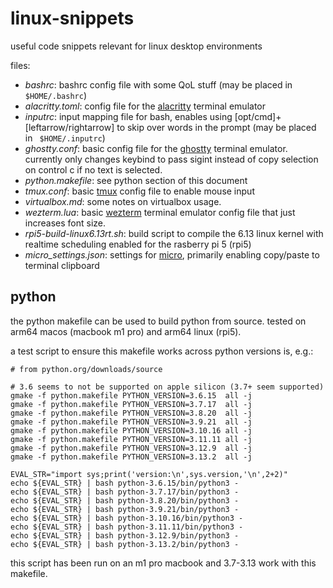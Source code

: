 # linux-snippets
useful code snippets relevant for linux desktop environments

files:
- _bashrc_: bashrc config file with some QoL stuff (may be placed in ``` $HOME/.bashrc```)
- _alacritty.toml_: config file for the [alacritty](https://alacritty.org) terminal emulator
- _inputrc_: input mapping file for bash, enables using \[opt/cmd\]+\[leftarrow/rightarrow\] to skip over words in the prompt (may be placed in ``` $HOME/.inputrc```)
- _ghostty.conf_: basic config file for the [ghostty](https://ghostty.org/) terminal emulator. currently only changes keybind to pass sigint instead of copy selection on control c if no text is selected.
- _python.makefile_: see python section of this document
- _tmux.conf_: basic [tmux](https://github.com/tmux/tmux) config file to enable mouse input
- _virtualbox.md_: some notes on virtualbox usage.
- _wezterm.lua_: basic [wezterm](https://wezfurlong.org/wezterm/index.html) terminal emulator config file that just increases font size.
- _rpi5-build-linux6.13rt.sh_: build script to compile the 6.13 linux kernel with realtime scheduling enabled for the rasberry pi 5 (rpi5)
- _micro_settings.json_: settings for [micro](https://micro-editor.github.io/), primarily enabling copy/paste to terminal clipboard

## python

the python makefile can be used to build python from source. tested on arm64 macos (macbook m1 pro) and arm64 linux (rpi5).

a test script to ensure this makefile works across python versions is, e.g.:
```
# from python.org/downloads/source

# 3.6 seems to not be supported on apple silicon (3.7+ seem supported)
gmake -f python.makefile PYTHON_VERSION=3.6.15  all -j
gmake -f python.makefile PYTHON_VERSION=3.7.17  all -j
gmake -f python.makefile PYTHON_VERSION=3.8.20  all -j
gmake -f python.makefile PYTHON_VERSION=3.9.21  all -j
gmake -f python.makefile PYTHON_VERSION=3.10.16 all -j
gmake -f python.makefile PYTHON_VERSION=3.11.11 all -j
gmake -f python.makefile PYTHON_VERSION=3.12.9  all -j
gmake -f python.makefile PYTHON_VERSION=3.13.2  all -j 

EVAL_STR="import sys;print('version:\n',sys.version,'\n',2+2)"
echo ${EVAL_STR} | bash python-3.6.15/bin/python3 -
echo ${EVAL_STR} | bash python-3.7.17/bin/python3 -
echo ${EVAL_STR} | bash python-3.8.20/bin/python3 -
echo ${EVAL_STR} | bash python-3.9.21/bin/python3 -
echo ${EVAL_STR} | bash python-3.10.16/bin/python3 -
echo ${EVAL_STR} | bash python-3.11.11/bin/python3 -
echo ${EVAL_STR} | bash python-3.12.9/bin/python3 -
echo ${EVAL_STR} | bash python-3.13.2/bin/python3 -
```

this script has been run on an m1 pro macbook and 3.7-3.13 work with this makefile.
